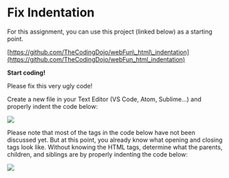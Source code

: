 # Fix Indentation

For this assignment, you can use this project (linked below) as a starting point.

[https://github.com/TheCodingDojo/webFun\_html\_indentation](https://github.com/TheCodingDojo/webFun_html_indentation)  

**Start coding!**

Please fix this very ugly code!

Create a new file in your Text Editor (VS Code, Atom, Sublime...) and properly indent the code below:

![](https://github.com/moh-alashqar/Web-Fundementals.git/indentation_master/indentation-master/img/indintation_master_1.png)

Please note that most of the tags in the code below have not been discussed yet. But at this point, you already know what opening and closing tags look like. Without knowing the HTML tags, determine what the parents, children, and siblings are by properly indenting the code below:

![](https://github.com/moh-alashqar/Web-Fundementals.git/indentation_master/indentation-master/img/indintation_master_2.png)